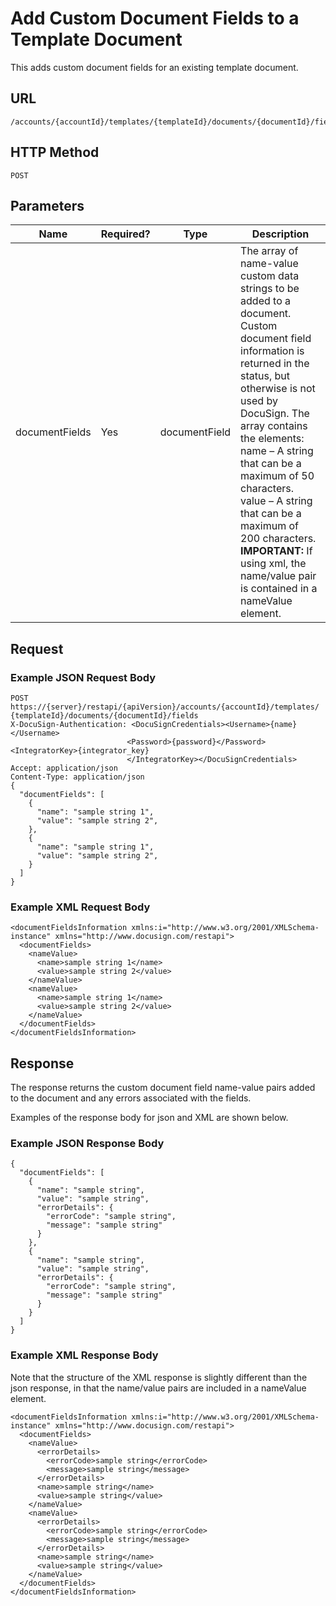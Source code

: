 # Add Custom Document Fields to a Template Document

This adds custom document fields for an existing template document.

## URL

    /accounts/{accountId}/templates/{templateId}/documents/{documentId}/fields

## HTTP Method

    POST

## Parameters

|Name|Required?|Type|Description|
|----|---------|----|-----------|
|documentFields|Yes|documentField|The array of name-value custom data strings to be added to a document. Custom document field information is returned in the status, but otherwise is not used by DocuSign. The array contains the elements:<br/>name – A string that can be a maximum of 50 characters.<br/>value – A string that can be a maximum of 200 characters.<br/>**IMPORTANT:** If using xml, the name/value pair is contained in a nameValue element.|

## Request

### Example JSON Request Body

    POST https://{server}/restapi/{apiVersion}/accounts/{accountId}/templates/
    {templateId}/documents/{documentId}/fields
    X-DocuSign-Authentication: <DocuSignCredentials><Username>{name}</Username>
                              <Password>{password}</Password><IntegratorKey>{integrator_key}
                              </IntegratorKey></DocuSignCredentials>
    Accept: application/json
    Content-Type: application/json
    {
      "documentFields": [
        {
          "name": "sample string 1",
          "value": "sample string 2",
        },
        {
          "name": "sample string 1",
          "value": "sample string 2",
        }
      ]
    }

### Example XML Request Body

    <documentFieldsInformation xmlns:i="http://www.w3.org/2001/XMLSchema-instance" xmlns="http://www.docusign.com/restapi">
      <documentFields>
        <nameValue>
          <name>sample string 1</name>
          <value>sample string 2</value>
        </nameValue>
        <nameValue>
          <name>sample string 1</name>
          <value>sample string 2</value>
        </nameValue>
      </documentFields>
    </documentFieldsInformation>

## Response

The response returns the custom document field name-value pairs added to the document and any errors associated with the fields.

Examples of the response body for json and XML are shown below.

### Example JSON Response Body

    {
      "documentFields": [
        {
          "name": "sample string",
          "value": "sample string",
          "errorDetails": {
            "errorCode": "sample string",
            "message": "sample string"
          }
        },
        {
          "name": "sample string",
          "value": "sample string",
          "errorDetails": {
            "errorCode": "sample string",
            "message": "sample string"
          }
        }
      ]
    }

### Example XML Response Body

Note that the structure of the XML response is slightly different than the json response, in that the name/value pairs are included in a nameValue element.

    <documentFieldsInformation xmlns:i="http://www.w3.org/2001/XMLSchema-instance" xmlns="http://www.docusign.com/restapi">
      <documentFields>
        <nameValue>
          <errorDetails>
            <errorCode>sample string</errorCode>
            <message>sample string</message>
          </errorDetails>
          <name>sample string</name>
          <value>sample string</value>
        </nameValue>
        <nameValue>
          <errorDetails>
            <errorCode>sample string</errorCode>
            <message>sample string</message>
          </errorDetails>
          <name>sample string</name>
          <value>sample string</value>
        </nameValue>
      </documentFields>
    </documentFieldsInformation>
